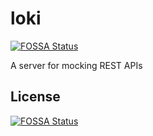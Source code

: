# loki
[![FOSSA Status](https://app.fossa.com/api/projects/git%2Bgithub.com%2Fcjburchell%2Floki.svg?type=shield)](https://app.fossa.com/projects/git%2Bgithub.com%2Fcjburchell%2Floki?ref=badge_shield)

A server for mocking REST APIs




## License
[![FOSSA Status](https://app.fossa.com/api/projects/git%2Bgithub.com%2Fcjburchell%2Floki.svg?type=large)](https://app.fossa.com/projects/git%2Bgithub.com%2Fcjburchell%2Floki?ref=badge_large)